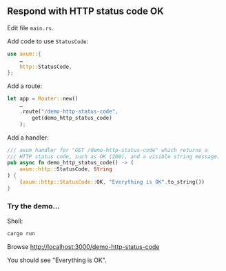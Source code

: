 ## Respond with HTTP status code OK

Edit file `main.rs`.

Add code to use `StatusCode`:

```rust
use axum::{
    …
    http::StatusCode,
};
```

Add a route:

```rust
let app = Router::new()
    …
    .route("/demo-http-status-code",
        get(demo_http_status_code)
    );
```

Add a handler:

```rust
/// axum handler for "GET /demo-http-status-code" which returns a 
/// HTTP status code, such as OK (200), and a visible string message.
pub async fn demo_http_status_code() -> (
    axum::http::StatusCode, String
) {
    (axum::http::StatusCode::OK, "Everything is OK".to_string())
}
```


### Try the demo…

Shell:

```sh
cargo run
```

Browse <http://localhost:3000/demo-http-status-code>

You should see "Everything is OK".
